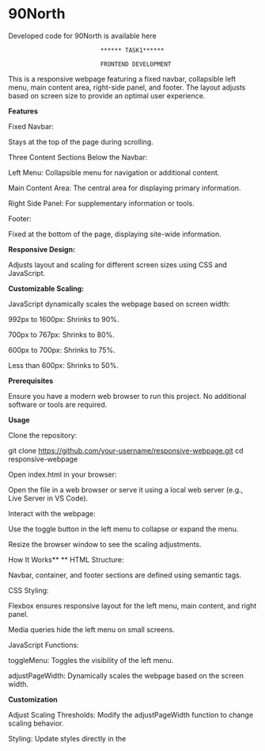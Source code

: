# 90North
Developed code for 90North is available here

                              ****** TASK1******
                              
                              FRONTEND DEVELOPMENT
                              
  This is a responsive webpage featuring a fixed navbar, collapsible left menu, main content area, right-side panel, and footer. The layout adjusts based on screen size to provide an optimal user experience.

**Features**

Fixed Navbar:

Stays at the top of the page during scrolling.

Three Content Sections Below the Navbar:

Left Menu: Collapsible menu for navigation or additional content.

Main Content Area: The central area for displaying primary information.

Right Side Panel: For supplementary information or tools.

Footer:

Fixed at the bottom of the page, displaying site-wide information.

**Responsive Design:**

Adjusts layout and scaling for different screen sizes using CSS and JavaScript.

**Customizable Scaling:**

JavaScript dynamically scales the webpage based on screen width:

992px to 1600px: Shrinks to 90%.

700px to 767px: Shrinks to 80%.

600px to 700px: Shrinks to 75%.

Less than 600px: Shrinks to 50%.


**Prerequisites**

Ensure you have a modern web browser to run this project. No additional software or tools are required.

**Usage**

Clone the repository:

git clone https://github.com/your-username/responsive-webpage.git
cd responsive-webpage

Open index.html in your browser:

Open the file in a web browser or serve it using a local web server (e.g., Live Server in VS Code).

Interact with the webpage:

Use the toggle button in the left menu to collapse or expand the menu.

Resize the browser window to see the scaling adjustments.

How It Works**
**
HTML Structure:

Navbar, container, and footer sections are defined using semantic tags.

CSS Styling:

Flexbox ensures responsive layout for the left menu, main content, and right panel.

Media queries hide the left menu on small screens.

JavaScript Functions:

toggleMenu: Toggles the visibility of the left menu.

adjustPageWidth: Dynamically scales the webpage based on the screen width.

**Customization**

Adjust Scaling Thresholds:
Modify the adjustPageWidth function to change scaling behavior.

Styling:
Update styles directly in the <style> section or move them to an external styles.css file for modularity.

Left Menu Content:
Replace the placeholder text in .menu-content with navigation links or other components.



                                    ****TASK2****

**Chat Application**
This is a real-time chat application built with Node.js, Express, Socket.IO, and MongoDB on the backend, and plain HTML, CSS, and JavaScript on the frontend. The application allows users to sign up, log in, and chat with other registered users in real-time.

**Features**
1)User authentication (sign up, log in, log out).
2)Real-time messaging using Socket.IO.
3)Persistent chat messages stored in MongoDB.
4)Simple and responsive user interface.

**Prerequisites**
1)Ensure you have the following installed:
2)Node.js (v14 or higher)
3)MongoDB (local or cloud instance)
4)npm (Node Package Manager)

**Installation**
1)**_Clone the repository:**
git clone https://github.com/your-username/chat-app.git
cd chat-app
2)**_Install dependencies:_**
npm install
3)_**set up environment variables:**_
Create a .env file in the backend/ folder with the following variables:
MONGO_URI=mongodb://localhost:27017/chat-app
JWT_SECRET=your_jwt_secret
PORT=5000
4)**Start the MongoDB server (if running locally):**
mongod
**5)Run the application:**
npm start
The backend will be available at http://localhost:5000.

**Usage**
1)Open the index.html file in the frontend/ folder in a browser to access the application.
2)Sign up for a new account or log in with existing credentials.
3)Start a chat by selecting a user from the list.

**Scripts**
1)npm start: Starts the backend server.
2)npm run dev: Starts the backend server with hot reloading (requires nodemon).

**Dependencies**
**Backend**

express: Web framework for Node.js.

mongoose: MongoDB object modeling for Node.js.

bcryptjs: For hashing passwords.

jsonwebtoken: For user authentication.

socket.io: For real-time communication.

dotenv: For managing environment variables.

body-parser: To parse request bodies.

**Dev Dependencies**

nodemon: Automatically restarts the server during development.

**API Endpoints**

Authentication Routes (/api/auth)

POST /signup: Register a new user.

POST /login: Log in a user and return a token.

**Chat Routes (/api/chat)**

GET /messages/:userId: Fetch chat messages between the logged-in user and another user.

POST /send: Send a new chat message.

